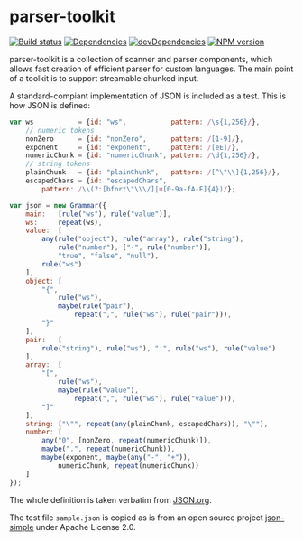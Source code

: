# parser-toolkit

[![Build status][travis-image]][travis-url]
[![Dependencies][deps-image]][deps-url]
[![devDependencies][dev-deps-image]][dev-deps-url]
[![NPM version][npm-image]][npm-url]


parser-toolkit is a collection of scanner and parser components, which allows fast creation of efficient parser for custom languages. The main point of a toolkit is to support streamable chunked input.

A standard-compiant implementation of JSON is included as a test. This is how JSON is defined:

```js
var ws           = {id: "ws",           pattern: /\s{1,256}/},
    // numeric tokens
    nonZero      = {id: "nonZero",      pattern: /[1-9]/},
    exponent     = {id: "exponent",     pattern: /[eE]/},
    numericChunk = {id: "numericChunk", pattern: /\d{1,256}/},
    // string tokens
    plainChunk   = {id: "plainChunk",   pattern: /[^\"\\]{1,256}/},
    escapedChars = {id: "escapedChars",
        pattern: /\\(?:[bfnrt\"\\\/]|u[0-9a-fA-F]{4})/};

var json = new Grammar({
    main:   [rule("ws"), rule("value")],
    ws:     repeat(ws),
    value:  [
        any(rule("object"), rule("array"), rule("string"),
            rule("number"), ["-", rule("number")],
            "true", "false", "null"),
        rule("ws")
    ],
    object: [
        "{",
            rule("ws"),
            maybe(rule("pair"),
                repeat(",", rule("ws"), rule("pair"))),
        "}"
    ],
    pair:   [
        rule("string"), rule("ws"), ":", rule("ws"), rule("value")
    ],
    array:  [
        "[",
            rule("ws"),
            maybe(rule("value"),
                repeat(",", rule("ws"), rule("value"))),
        "]"
    ],
    string: ["\"", repeat(any(plainChunk, escapedChars)), "\""],
    number: [
        any("0", [nonZero, repeat(numericChunk)]),
        maybe(".", repeat(numericChunk)),
        maybe(exponent, maybe(any("-", "+")),
            numericChunk, repeat(numericChunk))
    ]
});
```

The whole definition is taken verbatim from [JSON.org](http://json.org/).

The test file `sample.json` is copied as is from an open source project [json-simple](https://code.google.com/p/json-simple/) under Apache License 2.0.

[npm-image]:      https://img.shields.io/npm/v/parser-toolkit.svg
[npm-url]:        https://npmjs.org/package/parser-toolkit
[deps-image]:     https://img.shields.io/david/uhop/parser-toolkit.svg
[deps-url]:       https://david-dm.org/uhop/parser-toolkit
[dev-deps-image]: https://img.shields.io/david/dev/uhop/parser-toolkit.svg
[dev-deps-url]:   https://david-dm.org/uhop/parser-toolkit#info=devDependencies
[travis-image]:   https://img.shields.io/travis/uhop/parser-toolkit.svg
[travis-url]:     https://travis-ci.org/uhop/parser-toolkit
